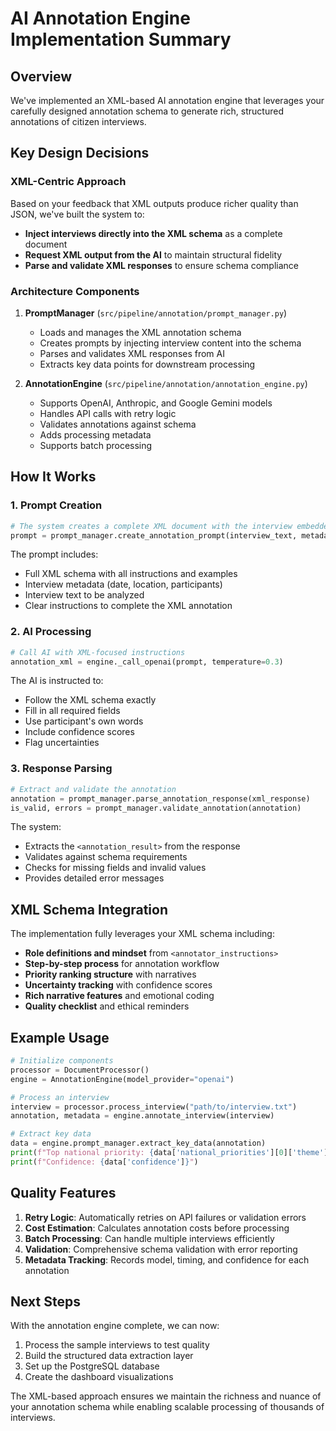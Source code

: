 # AI Annotation Engine Implementation Summary

## Overview

We've implemented an XML-based AI annotation engine that leverages your carefully designed annotation schema to generate rich, structured annotations of citizen interviews.

## Key Design Decisions

### XML-Centric Approach
Based on your feedback that XML outputs produce richer quality than JSON, we've built the system to:
- **Inject interviews directly into the XML schema** as a complete document
- **Request XML output from the AI** to maintain structural fidelity
- **Parse and validate XML responses** to ensure schema compliance

### Architecture Components

1. **PromptManager** (`src/pipeline/annotation/prompt_manager.py`)
   - Loads and manages the XML annotation schema
   - Creates prompts by injecting interview content into the schema
   - Parses and validates XML responses from AI
   - Extracts key data points for downstream processing

2. **AnnotationEngine** (`src/pipeline/annotation/annotation_engine.py`)
   - Supports OpenAI, Anthropic, and Google Gemini models
   - Handles API calls with retry logic
   - Validates annotations against schema
   - Adds processing metadata
   - Supports batch processing

## How It Works

### 1. Prompt Creation
```python
# The system creates a complete XML document with the interview embedded
prompt = prompt_manager.create_annotation_prompt(interview_text, metadata)
```

The prompt includes:
- Full XML schema with all instructions and examples
- Interview metadata (date, location, participants)
- Interview text to be analyzed
- Clear instructions to complete the XML annotation

### 2. AI Processing
```python
# Call AI with XML-focused instructions
annotation_xml = engine._call_openai(prompt, temperature=0.3)
```

The AI is instructed to:
- Follow the XML schema exactly
- Fill in all required fields
- Use participant's own words
- Include confidence scores
- Flag uncertainties

### 3. Response Parsing
```python
# Extract and validate the annotation
annotation = prompt_manager.parse_annotation_response(xml_response)
is_valid, errors = prompt_manager.validate_annotation(annotation)
```

The system:
- Extracts the `<annotation_result>` from the response
- Validates against schema requirements
- Checks for missing fields and invalid values
- Provides detailed error messages

## XML Schema Integration

The implementation fully leverages your XML schema including:

- **Role definitions and mindset** from `<annotator_instructions>`
- **Step-by-step process** for annotation workflow
- **Priority ranking structure** with narratives
- **Uncertainty tracking** with confidence scores
- **Rich narrative features** and emotional coding
- **Quality checklist** and ethical reminders

## Example Usage

```python
# Initialize components
processor = DocumentProcessor()
engine = AnnotationEngine(model_provider="openai")

# Process an interview
interview = processor.process_interview("path/to/interview.txt")
annotation, metadata = engine.annotate_interview(interview)

# Extract key data
data = engine.prompt_manager.extract_key_data(annotation)
print(f"Top national priority: {data['national_priorities'][0]['theme']}")
print(f"Confidence: {data['confidence']}")
```

## Quality Features

1. **Retry Logic**: Automatically retries on API failures or validation errors
2. **Cost Estimation**: Calculates annotation costs before processing
3. **Batch Processing**: Can handle multiple interviews efficiently
4. **Validation**: Comprehensive schema validation with error reporting
5. **Metadata Tracking**: Records model, timing, and confidence for each annotation

## Next Steps

With the annotation engine complete, we can now:
1. Process the sample interviews to test quality
2. Build the structured data extraction layer
3. Set up the PostgreSQL database
4. Create the dashboard visualizations

The XML-based approach ensures we maintain the richness and nuance of your annotation schema while enabling scalable processing of thousands of interviews.